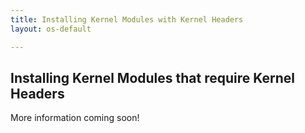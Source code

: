 ```yaml
---
title: Installing Kernel Modules with Kernel Headers
layout: os-default

---
```


## Installing Kernel Modules that require Kernel Headers


More information coming soon!